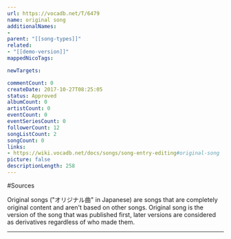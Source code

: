 ```yaml
---
url: https://vocadb.net/T/6479
name: original song
additionalNames: 
- 
parent: "[[song-types]]"
related:
- "[[demo-version]]"
mappedNicoTags:

newTargets:

commentCount: 0
createDate: 2017-10-27T08:25:05
status: Approved
albumCount: 0
artistCount: 0
eventCount: 0
eventSeriesCount: 0
followerCount: 12
songListCount: 2
songCount: 0
links: 
- https://wiki.vocadb.net/docs/songs/song-entry-editing#original-song
picture: false
descriptionLength: 258
---
```


#Sources

Original songs ("オリジナル曲" in Japanese) are songs that are completely original content and aren't based on other songs. Original song is the version of the song that was published first, later versions are considered as derivatives regardless of who made them.

---


